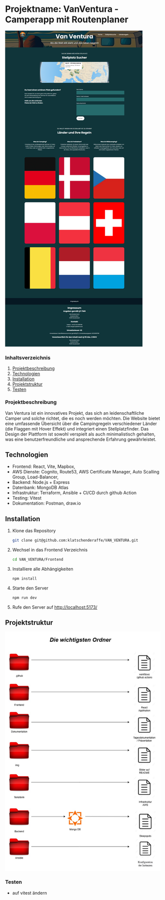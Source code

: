 # Projektname: VanVentura - Camperapp mit Routenplaner

![Screenshot der Website](./img/Screenshot.png)

### Inhaltsverzeichnis

1. [Projektbeschreibung](#projektbeschreibung)
2. [Technologien](#technologien)
3. [Installation](#installation)
4. [Projektstruktur](#projektstruktur)
5. [Testen](#testen)

### Projektbeschreibung

Van Ventura ist ein innovatives Projekt, das sich an leidenschaftliche Camper und solche
richtet, die es noch werden möchten. Die Website bietet eine umfassende Übersicht über die
Campingregeln verschiedener Länder (die Flaggen mit Hover Effekt) und integriert einen Stellplatzfinder. Das Design der Plattform
ist sowohl verspielt als auch minimalistisch gehalten, was eine benutzerfreundliche und
ansprechende Erfahrung gewährleistet.

## Technologien

- Frontend: React, Vite, Mapbox,
- AWS Dienste: Cognito, Route53, AWS Certificate Manager, Auto Scalling Group, Load-Balancer, 
- Backend: Node.js + Express
- Datenbank: MongoDB Atlas
- Infrastruktur: Terraform, Ansible + CI/CD durch github Action
- Testing: Vitest
- Dokumentation: Postman, draw.io

## Installation

1. Klone das Repository
   ```bash
   git clone git@github.com:klatschenderaffe/VAN_VENTURA.git
   ```
2. Wechsel in das Frontend Verzeichnis
   ```bash
   cd VAN_VENTURA/Frontend
   ```
3. Installiere alle Abhängigkeiten
   ```bash
   npm install
   ```
4. Starte den Server
   ```bash
   npm run dev
   ```
5. Rufe den Server auf
   [http://localhost:5173/](http://localhost:5173/)

## Projektstruktur

![Ordnerstruktur der wichtigsten Ordner](./img/Ordnerstruktur.jpg)

### Testen

- auf vitest ändern
